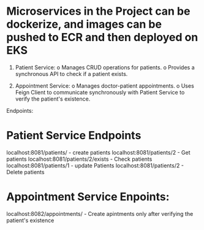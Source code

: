 Microservices in the Project can be dockerize, and images can be pushed to ECR and then deployed on EKS
=======================================================================
1.	Patient Service:
o	Manages CRUD operations for patients.
o	Provides a synchronous API to check if a patient exists.

2.	Appointment Service:
o	Manages doctor-patient appointments.
o	Uses Feign Client to communicate synchronously with Patient Service to verify the patient's existence.

Endpoints:

Patient Service Endpoints
===========================================
localhost:8081/patients/ - create patients
localhost:8081/patients/2 - Get patients
localhost:8081/patients/2/exists - Check patients
localhost:8081/patients/1 - update Patients
localhost:8081/patients/2 - Delete patients

Appointment Service Enpoints:
============================================
localhost:8082/appointments/ - Create apintments only after verifying the patient's existence
